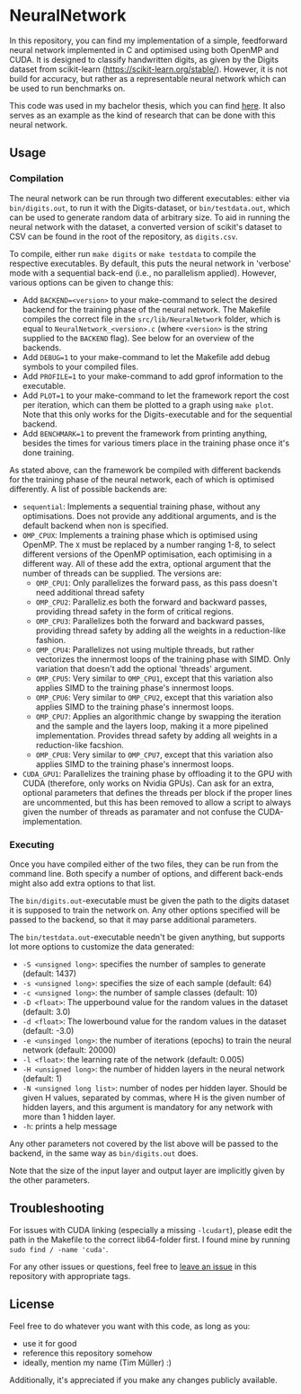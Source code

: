# NeuralNetwork
In this repository, you can find my implementation of a simple, feedforward neural network implemented in C and optimised using both OpenMP and CUDA. It is designed to classify handwritten digits, as given by the Digits dataset from scikit-learn (https://scikit-learn.org/stable/). However, it is not build for accuracy, but rather as a representable neural network which can be used to run benchmarks on.

This code was used in my bachelor thesis, which you can find [here](). It also serves as an example as the kind of research that can be done with this neural network.

## Usage
### Compilation
The neural network can be run through two different executables: either via ```bin/digits.out```, to run it with the Digits-dataset, or ```bin/testdata.out```, which can be used to generate random data of arbitrary size. To aid in running the neural network with the dataset, a converted version of scikit's dataset to CSV can be found in the root of the repository, as ```digits.csv```.

To compile, either run ```make digits``` or ```make testdata``` to compile the respective executables. By default, this puts the neural network in 'verbose' mode with a sequential back-end (i.e., no parallelism applied). However, various options can be given to change this:
- Add ```BACKEND=<version>``` to your make-command to select the desired backend for the training phase of the neural network. The Makefile compiles the correct file in the ```src/lib/NeuralNetwork``` folder, which is equal to ```NeuralNetwork_<version>.c``` (where ```<version>``` is the string supplied to the ```BACKEND``` flag). See below for an overview of the backends.
- Add ```DEBUG=1``` to your make-command to let the Makefile add debug symbols to your compiled files.
- Add ```PROFILE=1``` to your make-command to add gprof information to the executable.
- Add ```PLOT=1``` to your make-command to let the framework report the cost per iteration, which can them be plotted to a graph using ```make plot```. Note that this only works for the Digits-executable and for the sequential backend.
- Add ```BENCHMARK=1``` to prevent the framework from printing anything, besides the times for various timers place in the training phase once it's done training.

As stated above, can the framework be compiled with different backends for the training phase of the neural network, each of which is optimised differently. A list of possible backends are:
- ```sequential```: Implements a sequential training phase, without any optimisations. Does not provide any additional arguments, and is the default backend when non is specified.
- ```OMP_CPUX```: Implements a training phase which is optimised using OpenMP. The ```X``` must be replaced by a number ranging 1-8, to select different versions of the OpenMP optimisation, each optimising in a different way. All of these add the extra, optional argument that the number of threads can be supplied. The versions are:
    - ```OMP_CPU1```: Only parallelizes the forward pass, as this pass doesn't need additional thread safety
    - ```OMP_CPU2```: Paralleliz.es both the forward and backward passes, providing thread safety in the form of critical regions.
    - ```OMP_CPU3```: Parallelizes both the forward and backward passes, providing thread safety by adding all the weights in a reduction-like fashion.
    - ```OMP_CPU4```: Parallelizes not using multiple threads, but rather vectorizes the innermost loops of the training phase with SIMD. Only variation that doesn't add the optional 'threads' argument.
    - ```OMP_CPU5```: Very similar to ```OMP_CPU1```, except that this variation also applies SIMD to the training phase's innermost loops.
    - ```OMP_CPU6```: Very similar to ```OMP_CPU2```, except that this variation also applies SIMD to the training phase's innermost loops.
    - ```OMP_CPU7```: Applies an algorithmic change by swapping the iteration and the sample and the layers loop, making it a more pipelined implementation. Provides thread safety by adding all weights in a reduction-like facshion.
    - ```OMP_CPU8```: Very similar to ```OMP_CPU7```, except that this variation also applies SIMD to the training phase's innermost loops.
- ```CUDA_GPU1```: Parallelizes the training phase by offloading it to the GPU with CUDA (therefore, only works on Nvidia GPUs). Can ask for an extra, optional parameters that defines the threads per block if the proper lines are uncommented, but this has been removed to allow a script to always given the number of threads as paramater and not confuse the CUDA-implementation.

### Executing
Once you have compiled either of the two files, they can be run from the command line. Both specify a number of options, and different back-ends might also add extra options to that list.

The ```bin/digits.out```-executable must be given the path to the digits dataset it is supposed to train the network on. Any other options specified will be passed to the backend, so that it may parse additional parameters.

The ```bin/testdata.out```-executable needn't be given anything, but supports lot more options to customize the data generated:
- ```-S <unsigned long>```: specifies the number of samples to generate (default: 1437)
- ```-s <unsigned long>```: specifies the size of each sample (default: 64)
- ```-c <unsigned long>```: the number of sample classes (default: 10)
- ```-D <float>```: The upperbound value for the random values in the dataset (default: 3.0)
- ```-d <float>```: The lowerbound value for the random values in the dataset (default: -3.0)
- ```-e <unsinged long>```: the number of iterations (epochs) to train the neural network (default: 20000)
- ```-l <float>```: the learning rate of the network (default: 0.005)
- ```-H <unsigned long>```: the number of hidden layers in the neural network (default: 1)
- ```-N <unsigned long list>```: number of nodes per hidden layer. Should be given H values, separated by commas, where H is the given number of hidden layers, and this argument is mandatory for any network with more than 1 hidden layer.
- ```-h```: prints a help message

Any other parameters not covered by the list above will be passed to the backend, in the same way as ```bin/digits.out``` does.

Note that the size of the input layer and output layer are implicitly given by the other parameters.

## Troubleshooting
For issues with CUDA linking (especially a missing ```-lcudart```), please edit the path in the Makefile to the correct lib64-folder first. I found mine by running ```sudo find / -name 'cuda'```.

For any other issues or questions, feel free to [leave an issue](https://github.com/Lut99/NeuralNetwork/issues) in this repository with appropriate tags.

## License
Feel free to do whatever you want with this code, as long as you:
- use it for good
- reference this repository somehow
- ideally, mention my name (Tim Müller) :)

Additionally, it's appreciated if you make any changes publicly available.
